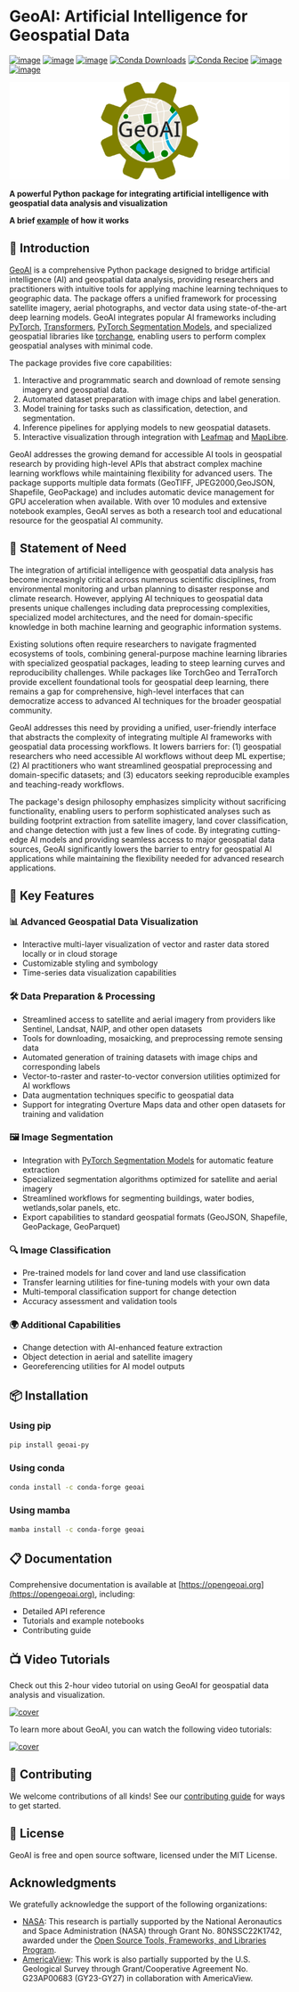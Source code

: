 # GeoAI: Artificial Intelligence for Geospatial Data

[![image](https://img.shields.io/pypi/v/geoai-py.svg)](https://pypi.python.org/pypi/geoai-py)
[![image](https://static.pepy.tech/badge/geoai-py)](https://pepy.tech/project/geoai-py)
[![image](https://img.shields.io/conda/vn/conda-forge/geoai.svg)](https://anaconda.org/conda-forge/geoai)
[![Conda Downloads](https://img.shields.io/conda/dn/conda-forge/geoai.svg)](https://anaconda.org/conda-forge/geoai)
[![Conda Recipe](https://img.shields.io/badge/recipe-geoai-green.svg)](https://github.com/conda-forge/geoai-py-feedstock)
[![image](https://img.shields.io/badge/License-MIT-yellow.svg)](https://opensource.org/licenses/MIT)
[![image](https://img.shields.io/badge/YouTube-Tutorials-red)](https://tinyurl.com/GeoAI-Tutorials)

[![logo](https://raw.githubusercontent.com/opengeos/geoai/master/docs/assets/logo_rect.png)](https://github.com/opengeos/geoai/blob/master/docs/assets/logo.png)

**A powerful Python package for integrating artificial intelligence with geospatial data analysis and visualization**

**A brief [example](https://t.me/PythonPortal/4850) of how it works**

## 📖 Introduction

[GeoAI](https://opengeoai.org) is a comprehensive Python package designed to bridge artificial intelligence (AI) and geospatial data analysis, providing researchers and practitioners with intuitive tools for applying machine learning techniques to geographic data. The package offers a unified framework for processing satellite imagery, aerial photographs, and vector data using state-of-the-art deep learning models. GeoAI integrates popular AI frameworks including [PyTorch](https://pytorch.org), [Transformers](https://github.com/huggingface/transformers), [PyTorch Segmentation Models](https://github.com/qubvel-org/segmentation_models.pytorch), and specialized geospatial libraries like [torchange](https://github.com/Z-Zheng/pytorch-change-models), enabling users to perform complex geospatial analyses with minimal code.

The package provides five core capabilities:

1. Interactive and programmatic search and download of remote sensing imagery and geospatial data.
2. Automated dataset preparation with image chips and label generation.
3. Model training for tasks such as classification, detection, and segmentation.
4. Inference pipelines for applying models to new geospatial datasets.
5. Interactive visualization through integration with [Leafmap](https://github.com/opengeos/leafmap/) and [MapLibre](https://github.com/eoda-dev/py-maplibregl).

GeoAI addresses the growing demand for accessible AI tools in geospatial research by providing high-level APIs that abstract complex machine learning workflows while maintaining flexibility for advanced users. The package supports multiple data formats (GeoTIFF, JPEG2000,GeoJSON, Shapefile, GeoPackage) and includes automatic device management for GPU acceleration when available. With over 10 modules and extensive notebook examples, GeoAI serves as both a research tool and educational resource for the geospatial AI community.

## 📝 Statement of Need

The integration of artificial intelligence with geospatial data analysis has become increasingly critical across numerous scientific disciplines, from environmental monitoring and urban planning to disaster response and climate research. However, applying AI techniques to geospatial data presents unique challenges including data preprocessing complexities, specialized model architectures, and the need for domain-specific knowledge in both machine learning and geographic information systems.

Existing solutions often require researchers to navigate fragmented ecosystems of tools, combining general-purpose machine learning libraries with specialized geospatial packages, leading to steep learning curves and reproducibility challenges. While packages like TorchGeo and TerraTorch provide excellent foundational tools for geospatial deep learning, there remains a gap for comprehensive, high-level interfaces that can democratize access to advanced AI techniques for the broader geospatial community.

GeoAI addresses this need by providing a unified, user-friendly interface that abstracts the complexity of integrating multiple AI frameworks with geospatial data processing workflows. It lowers barriers for: (1) geospatial researchers who need accessible AI workflows without deep ML expertise; (2) AI practitioners who want streamlined geospatial preprocessing and domain-specific datasets; and (3) educators seeking reproducible examples and teaching-ready workflows.

The package's design philosophy emphasizes simplicity without sacrificing functionality, enabling users to perform sophisticated analyses such as building footprint extraction from satellite imagery, land cover classification, and change detection with just a few lines of code. By integrating cutting-edge AI models and providing seamless access to major geospatial data sources, GeoAI significantly lowers the barrier to entry for geospatial AI applications while maintaining the flexibility needed for advanced research applications.

## 🚀 Key Features

### 📊 Advanced Geospatial Data Visualization

-   Interactive multi-layer visualization of vector and raster data stored locally or in cloud storage
-   Customizable styling and symbology
-   Time-series data visualization capabilities

### 🛠️ Data Preparation & Processing

-   Streamlined access to satellite and aerial imagery from providers like Sentinel, Landsat, NAIP, and other open datasets
-   Tools for downloading, mosaicking, and preprocessing remote sensing data
-   Automated generation of training datasets with image chips and corresponding labels
-   Vector-to-raster and raster-to-vector conversion utilities optimized for AI workflows
-   Data augmentation techniques specific to geospatial data
-   Support for integrating Overture Maps data and other open datasets for training and validation

### 🖼️ Image Segmentation

-   Integration with [PyTorch Segmentation Models](https://github.com/qubvel-org/segmentation_models.pytorch) for automatic feature extraction
-   Specialized segmentation algorithms optimized for satellite and aerial imagery
-   Streamlined workflows for segmenting buildings, water bodies, wetlands,solar panels, etc.
-   Export capabilities to standard geospatial formats (GeoJSON, Shapefile, GeoPackage, GeoParquet)

### 🔍 Image Classification

-   Pre-trained models for land cover and land use classification
-   Transfer learning utilities for fine-tuning models with your own data
-   Multi-temporal classification support for change detection
-   Accuracy assessment and validation tools

### 🌍 Additional Capabilities

-   Change detection with AI-enhanced feature extraction
-   Object detection in aerial and satellite imagery
-   Georeferencing utilities for AI model outputs

## 📦 Installation

### Using pip

```bash
pip install geoai-py
```

### Using conda

```bash
conda install -c conda-forge geoai
```

### Using mamba

```bash
mamba install -c conda-forge geoai
```

## 📋 Documentation

Comprehensive documentation is available at [https://opengeoai.org](https://opengeoai.org), including:

-   Detailed API reference
-   Tutorials and example notebooks
-   Contributing guide

## 📺 Video Tutorials

Check out this 2-hour video tutorial on using GeoAI for geospatial data analysis and visualization.

[![cover](https://github.com/user-attachments/assets/1c14e651-65b9-41ae-b42d-3ad028b3eeb8)](https://youtu.be/jdK-cleFUkc)

To learn more about GeoAI, you can watch the following video tutorials:

[![cover](https://github.com/user-attachments/assets/3cde9547-ab62-4d70-b23a-3e5ed27c7407)](https://tinyurl.com/GeoAI-Tutorials)

## 🤝 Contributing

We welcome contributions of all kinds! See our [contributing guide](https://opengeoai.org/contributing) for ways to get started.

## 📄 License

GeoAI is free and open source software, licensed under the MIT License.

## Acknowledgments

We gratefully acknowledge the support of the following organizations:

-   [NASA](https://www.nasa.gov): This research is partially supported by the National Aeronautics and Space Administration (NASA) through Grant No. 80NSSC22K1742, awarded under the [Open Source Tools, Frameworks, and Libraries Program](https://bit.ly/3RVBRcQ).
-   [AmericaView](https://americaview.org): This work is also partially supported by the U.S. Geological Survey through Grant/Cooperative Agreement No. G23AP00683 (GY23-GY27) in collaboration with AmericaView.


